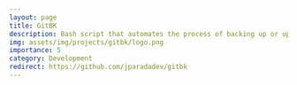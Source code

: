 ```yaml
---
layout: page
title: GitBK
description: Bash script that automates the process of backing up or updating your GitHub repositories.
img: assets/img/projects/gitbk/logo.png
importance: 5
category: Development
redirect: https://github.com/jparadadev/gitbk
---
```

